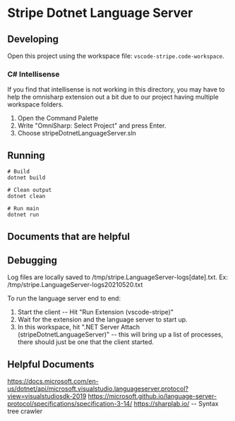 # Stripe Dotnet Language Server

## Developing

Open this project using the workspace file: `vscode-stripe.code-workspace`.

### C# Intellisense

If you find that intellisense is not working in this directory, you may have to help the omnisharp extension out a bit due to our project having multiple workspace folders.

1. Open the Command Palette
1. Write "OmniSharp: Select Project" and press Enter.
1. Choose stripeDotnetLanguageServer.sln

## Running

```
# Build
dotnet build

# Clean output
dotnet clean

# Run main
dotnet run
```

## Documents that are helpful

## Debugging

Log files are locally saved to /tmp/stripe.LanguageServer-logs[date].txt. Ex: /tmp/stripe.LanguageServer-logs20210520.txt

To run the language server end to end:

1. Start the client -- Hit "Run Extension (vscode-stripe)"
1. Wait for the extension and the language server to start up.
1. In this workspace, hit ".NET Server Attach (stripeDotnetLanguageServer)" -- this will bring up a list of processes, there should just be one that the client started.

## Helpful Documents

https://docs.microsoft.com/en-us/dotnet/api/microsoft.visualstudio.languageserver.protocol?view=visualstudiosdk-2019
https://microsoft.github.io/language-server-protocol/specifications/specification-3-14/
https://sharplab.io/ -- Syntax tree crawler
